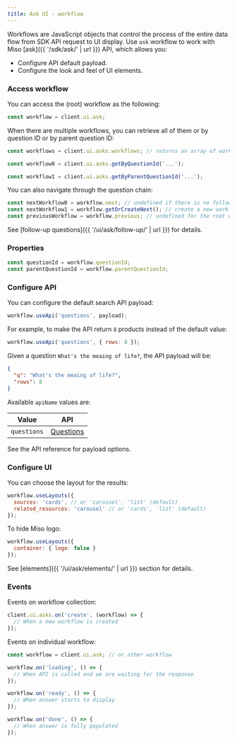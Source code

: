 ```yaml
---
title: Ask UI - workflow
---
```


Workflows are JavaScript objects that control the process of the entire data flow from SDK API request to UI display. Use `ask` workflow to work with Miso [ask]({{ '/sdk/ask/' | url }}) API, which allows you:

* Configure API default payload.
* Configure the look and feel of UI elements.

### Access workflow

You can access the (root) workflow as the following:

```js
const workflow = client.ui.ask;
```

When there are multiple workflows, you can retrieve all of them or by question ID or by parent question ID:

```js
const workflows = client.ui.asks.workflows; // returns an array of workflows

const workflow0 = client.ui.asks.getByQuestionId('...');

const workflow1 = client.ui.asks.getByParentQuestionId('...');
```

You can also navigate through the question chain:

```js
const nextWorkflow0 = workflow.next; // undefined if there is no follow-up question
const nextWorkflow1 = workflow.getOrCreateNext(); // create a new workflow if absent
const previousWorkflow = workflow.previous; // undefined for the root workflow
```

See [follow-up questions]({{ '/ui/ask/follow-up/' | url }}) for details.

### Properties

```js
const questionId = workflow.questionId;
const parentQuestionId = workflow.parentQuestionId;
```

### Configure API

You can configure the default search API payload:

```js
workflow.useApi('questions', payload);
```

For example, to make the API return `8` products instead of the default value:

```js
workflow.useApi('questions', { rows: 8 });
```

Given a question `What's the meaing of life?`, the API payload will be:

```json
{
  "q": "What's the meaing of life?",
  "rows": 8
}
```

Available `apiName` values are:

<table class="table">
  <thead>
    <tr>
      <th scope="col">Value</th>
      <th scope="col">API</th>
    </tr>
  </thead>
  <tbody>
    <tr>
      <td><code>questions</code></td>
      <td>
        <a href="{{ '/sdk/ask/questions/' | url }}">Questions</a>
      </td>
    </tr>
  </tbody>
</table>

See the API reference for payload options.

### Configure UI

You can choose the layout for the results:

```js
workflow.useLayouts({
  sources: 'cards', // or 'carousel', 'list' (default)
  related_resources: 'carousel' // or 'cards', 'list' (default)
});
```

To hide Miso logo:

```js
workflow.useLayouts({
  container: { logo: false }
});
```

See [elements]({{ '/ui/ask/elements/' | url }}) section for details.

### Events

Events on workflow collection:

```js
client.ui.asks.on('create', (workflow) => {
  // When a new workflow is created
});
```

Events on individual workflow:

```js
const workflow = client.ui.ask; // or other workflow

workflow.on('loading', () => {
  // When API is called and we are waiting for the response
});

workflow.on('ready', () => {
  // When answer starts to display
});

workflow.on('done', () => {
  // When answer is fully populated
});

```